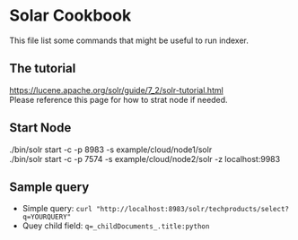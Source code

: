 # Solar Cookbook
This file list some commands that might be useful to run indexer.
## The tutorial
https://lucene.apache.org/solr/guide/7_2/solr-tutorial.html<br />
Please reference this page for how to strat node if needed.
## Start Node
./bin/solr start -c -p 8983 -s example/cloud/node1/solr<br />
./bin/solr start -c -p 7574 -s example/cloud/node2/solr -z localhost:9983<br />
## Sample query
- Simple query: `curl "http://localhost:8983/solr/techproducts/select?q=YOURQUERY"`
- Quey child field: `q=_childDocuments_.title:python`
